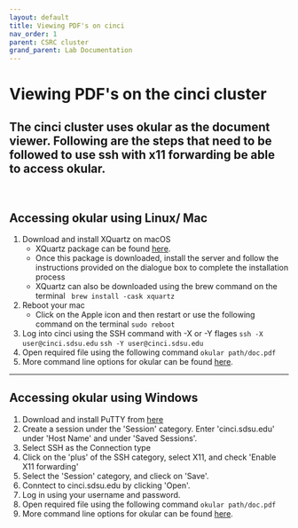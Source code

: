 ```yaml
---
layout: default
title: Viewing PDF's on cinci
nav_order: 1
parent: CSRC cluster
grand_parent: Lab Documentation
---
```


# Viewing PDF's on the cinci cluster
​
The cinci cluster uses okular as the document viewer. Following are the steps that need to be followed to use ssh with x11 forwarding be able to access okular.
​
---
​
## Accessing okular using Linux/ Mac 
1. Download and install XQuartz on macOS
    * XQuartz package can be found [here](https://www.xquartz.org/).
    * Once this package is downloaded, install the server and follow the instructions provided on the dialogue box to complete the installation process
    * XQuartz can also be downloaded using the brew command on the terminal
    ``` brew install -cask xquartz```
2. Reboot your mac 
    * Click on the Apple icon and then restart or use the following command on the terminal 
    ``` sudo reboot ```
3. Log into cinci using the SSH command with -X or -Y  flages
    ```ssh -X user@cinci.sdsu.edu```
    ```ssh -Y user@cinci.sdsu.edu```
4. Open required file using the following command
    ``` okular path/doc.pdf ```
5. More command line options for okular can be found [here](https://docs.kde.org/stable5/en/okular/okular/command-line-options.html).
---
## Accessing okular using Windows
1. Download and install PuTTY from [here](https://www.chiark.greenend.org.uk/~sgtatham/putty/latest.html)
2. Create a session under the 'Session' category. Enter 'cinci.sdsu.edu' under 'Host Name' and under 'Saved Sessions'.
3. Select SSH as the Connection type
4. Click on the 'plus' of the SSH category, select X11, and check 'Enable X11 forwarding'
5. Select the 'Session' category, and clieck on 'Save'.
6. Conntect to cinci.sdsu.edu by clicking 'Open'.
7. Log in using your username and password.
8. Open required file using the following command
    ``` okular path/doc.pdf ```
9. More command line options for okular can be found [here](https://docs.kde.org/stable5/en/okular/okular/command-line-options.html).
